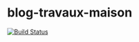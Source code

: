 # blog-travaux-maison

[![Build Status](https://travis-ci.org/jeanbon59/blog-travaux-maison.svg?branch=travis)](https://travis-ci.org/jeanbon59/blog-travaux-maison)